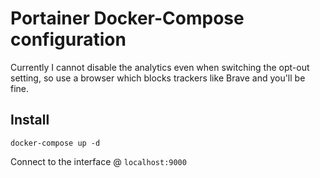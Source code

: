 # Portainer Docker-Compose configuration

Currently I cannot disable the analytics even when switching the opt-out setting, so use a browser which blocks trackers like Brave and you'll be fine.

## Install

```
docker-compose up -d
```

Connect to the interface @ `localhost:9000`